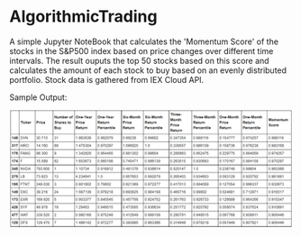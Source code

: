# AlgorithmicTrading
 
 A simple Jupyter NoteBook that calculates the 'Momentum Score' of the stocks in the S&P500 index based on price changes over different time intervals.
 The result ouputs the top 50 stocks based on this score and calculates the amount of each stock to buy based on an evenly distributed portfolio.
 Stock data is gathered from IEX Cloud API.
 
 Sample Output:
 
 ![Dataframe](dataframe.PNG)
